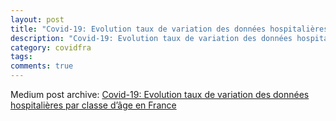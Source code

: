 ```yaml
---
layout: post
title: "Covid-19: Evolution taux de variation des données hospitalières par classe d’âge en France"
description: "Covid-19: Evolution taux de variation des données hospitalières par classe d’âge en France"
category: covidfra
tags: 
comments: true
---
```


Medium post archive: [Covid-19: Evolution taux de variation des données hospitalières par classe d’âge en France](https://chrisgodlak.medium.com/covid-19-evolution-taux-de-variation-des-donn%C3%A9es-hospitali%C3%A8res-par-classe-d%C3%A2ge-en-france-c6ada949f3c2)
